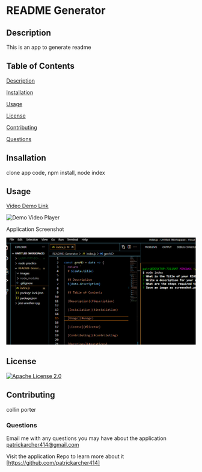 
  # README Generator

  ## Description
  This is an app to generate readme
  
  ## Table of Contents

  [Description](#description)

  [Installation](#installation)

  [Usage](#usage)

  [License](#license)

  [Contributing](#contributing)

  [Questions](#questions)
 
  ## Insallation

  clone app code, npm install, node index
  
  ## Usage

  [Video Demo Link](https://drive.google.com/file/d/1YfGA9h0UWar3gTnz_NnDnDoQSRUwQ95q/view)

  ![Demo Video Player](https://drive.google.com/file/d/1YfGA9h0UWar3gTnz_NnDnDoQSRUwQ95q/preview)
  
  Application Screenshot
  
  ![commandline app in use](images/screenshot.png)
  
  ## License

  [![Apache License 2.0](https://img.shields.io/badge/License-Apache_2.0-blue.svg)](https://opensource.org/licenses/Apache-2.0)
  
  ## Contributing

  collin porter
  
  ### Questions

  Email me with any questions you may have about the application<a href='mailto:patrickarcher414@gmail.com'> patrickarcher414@gmail.com</a>
  
  Visit the application Repo to learn more about it [https://github.com/patrickarcher414]
